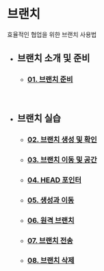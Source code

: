 # **브랜치**
효율적인 협업을 위한 브랜치 사용법

- ## **브랜치 소개 및 준비**
    - ### [01. 브랜치 준비](6주차1,2.md)

<br>

- ## **브랜치 실습**
    - ### [02. 브랜치 생성 및 확인](6-3,6-4정리.md)
    - ### [03. 브랜치 이동 및 공간](6-5,6.md)
    - ### [04. HEAD 포인터]()
    - ### [05. 생성과 이동]()
    - ### [06. 원격 브랜치](09_remote-branch.md)
    - ### [07. 브랜치 전송](10_branch-push.md)
    - ### [08. 브랜치 삭제](11_branch-remove.md)
